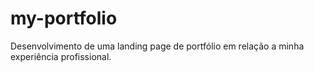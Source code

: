# my-portfolio
 Desenvolvimento de uma landing page de portfólio em relação a minha experiência profissional.
